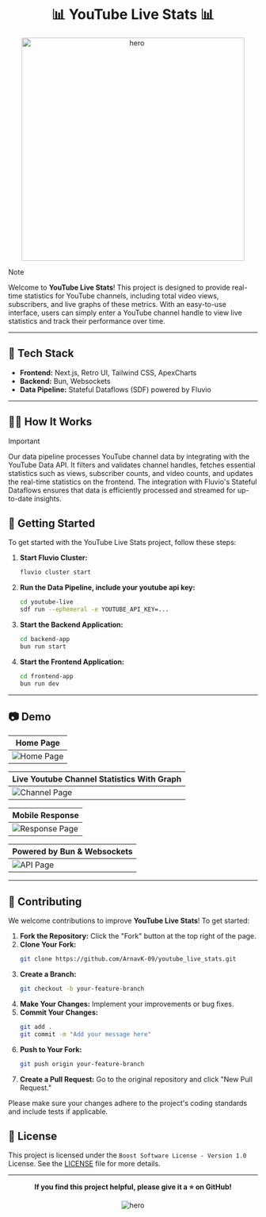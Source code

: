 <h1 align="center">📊 YouTube Live Stats 📊</h1>

<p align="center">
    <img alt="hero" width="450" src="/frontend-app/public/logo.png" />
</p>

> [!NOTE]
>
> Welcome to **YouTube Live Stats**! This project is designed to provide real-time statistics for YouTube channels, including total video views, subscribers, and live graphs of these metrics. With an easy-to-use interface, users can simply enter a YouTube channel handle to view live statistics and track their performance over time.

---

## 🥪 Tech Stack

- **Frontend:** Next.js, Retro UI, Tailwind CSS, ApexCharts
- **Backend:** Bun, Websockets
- **Data Pipeline:** Stateful Dataflows (SDF) powered by Fluvio

---

## 🙋‍♀️ How It Works

> [!IMPORTANT]
> Our data pipeline processes YouTube channel data by integrating with the YouTube Data API. It filters and validates channel handles, fetches essential statistics such as views, subscriber counts, and video counts, and updates the real-time statistics on the frontend. The integration with Fluvio's Stateful Dataflows ensures that data is efficiently processed and streamed for up-to-date insights.

## 🚀 Getting Started

To get started with the YouTube Live Stats project, follow these steps:

1. **Start Fluvio Cluster:**

   ```bash
   fluvio cluster start
   ```

2. **Run the Data Pipeline, include your youtube api key:**

   ```bash
   cd youtube-live
   sdf run --ephemeral -e YOUTUBE_API_KEY=...
   ```

3. **Start the Backend Application:**

   ```bash
   cd backend-app
   bun run start
   ```

4. **Start the Frontend Application:**
   ```bash
   cd frontend-app
   bun run dev
   ```

---

## 📷 Demo

| Home Page                                 |
| ----------------------------------------- |
| ![Home Page](screenshots/Homescreen.jpeg) |

| Live Youtube Channel Statistics With Graph |
| ------------------------------------------ |
| ![Channel Page](screenshots/Stats.jpeg)    |

| Mobile Response                               |
| --------------------------------------------- |
| ![Response Page](screenshots/Responsive.jpeg) |

| Powered by Bun & Websockets       |
| --------------------------------- |
| ![API Page](screenshots/API.jpeg) |

---

## 🤝 Contributing

We welcome contributions to improve **YouTube Live Stats**! To get started:

1. **Fork the Repository:** Click the "Fork" button at the top right of the page.
2. **Clone Your Fork:**
   ```bash
   git clone https://github.com/ArnavK-09/youtube_live_stats.git
   ```
3. **Create a Branch:**
   ```bash
   git checkout -b your-feature-branch
   ```
4. **Make Your Changes:** Implement your improvements or bug fixes.
5. **Commit Your Changes:**
   ```bash
   git add .
   git commit -m "Add your message here"
   ```
6. **Push to Your Fork:**
   ```bash
   git push origin your-feature-branch
   ```
7. **Create a Pull Request:** Go to the original repository and click "New Pull Request."

Please make sure your changes adhere to the project's coding standards and include tests if applicable.

## 📝 License

This project is licensed under the `Boost Software License - Version 1.0 ` License. See the [LICENSE](LICENSE) file for more details.

---

<p align="center">
    <strong>If you find this project helpful, please give it a ⭐ on GitHub!</strong>
</p>

<p align="center">
    <img alt="hero"  src="/screenshots/Hero.jpeg" />
</p>
